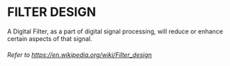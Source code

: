 # FILTER DESIGN
A Digital Filter, as a part of digital signal processing, will reduce or enhance certain aspects of that signal.




###### Refer to https://en.wikipedia.org/wiki/Filter_design